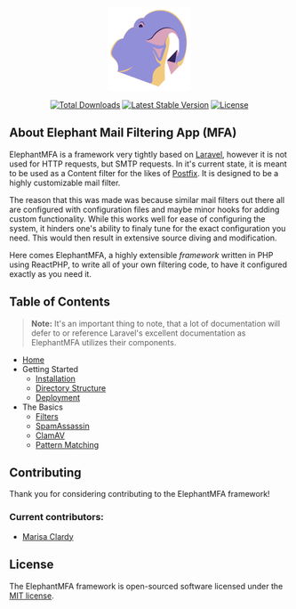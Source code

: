 <p align="center"><a href="https://elephantmfa.app"><img width="150px" height="150px" src="assets/img/logo.svg"></a></p>
<p align="center">
<a href="https://packagist.org/packages/elephantmfa/framework"><img alt="Total Downloads" src="https://poser.pugx.org/elephantmfa/framework/downloads"></a>
<a href="https://packagist.org/packages/elephantmfa/framework"><img alt="Latest Stable Version" src="https://poser.pugx.org/elephantmfa/framework/version"></a>
<a href="https://packagist.org/packages/elephantmfa/framework"><img alt="License" src="https://poser.pugx.org/elephantmfa/framework/license"></a>
</p>

## About Elephant Mail Filtering App (MFA)


ElephantMFA is a framework very tightly based on [Laravel](https://laravel.com), however it is not used for HTTP requests, but SMTP requests.
In it's current state, it is meant to be used as a Content filter for the likes of [Postfix](http://www.postfix.org/). It is designed to be a highly customizable mail filter.

The reason that this was made was because similar mail filters out there all are configured with configuration files and maybe minor hooks for adding custom functionality. While this works well for ease of configuring the system, it hinders one's ability to finaly tune for the exact configuration you need. This would then result in extensive source diving and modification.

Here comes ElephantMFA, a highly extensible *framework* written in PHP using ReactPHP, to write all of your own filtering code, to have it configured exactly as you need it.

## Table of Contents
> **Note:** It's an important thing to note, that a lot of documentation will defer to or reference Laravel's excellent documentation as ElephantMFA utilizes their components.

- [Home](README.md)
- Getting Started
  - [Installation](getting-started/installation.md)
  - [Directory Structure](getting-started/directory-structure.md)
  - [Deployment](getting-started/deployment.md)
- The Basics
  - [Filters](the-basics/filters.md)
  - [SpamAssassin](the-basics/spamassassin.md)
  - [ClamAV](the-basics/clamav.md)
  - [Pattern Matching](the-basics/pattern-matching.md)

## Contributing

Thank you for considering contributing to the ElephantMFA framework!

### Current contributors:

 - [Marisa Clardy](https://twitter.com/@MarisaCodes)

## License

The ElephantMFA framework is open-sourced software licensed under the [MIT license](LICENSE.md).
